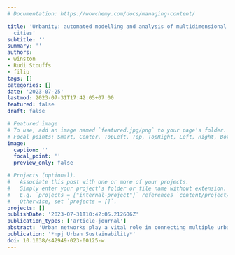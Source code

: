```yaml
---
# Documentation: https://wowchemy.com/docs/managing-content/

title: 'Urbanity: automated modelling and analysis of multidimensional networks in
  cities'
subtitle: ''
summary: ''
authors:
- winston
- Rudi Stouffs
- filip
tags: []
categories: []
date: '2023-07-25'
lastmod: 2023-07-31T17:42:05+07:00
featured: false
draft: false

# Featured image
# To use, add an image named `featured.jpg/png` to your page's folder.
# Focal points: Smart, Center, TopLeft, Top, TopRight, Left, Right, BottomLeft, Bottom, BottomRight.
image:
  caption: ''
  focal_point: ''
  preview_only: false

# Projects (optional).
#   Associate this post with one or more of your projects.
#   Simply enter your project's folder or file name without extension.
#   E.g. `projects = ["internal-project"]` references `content/project/deep-learning/index.md`.
#   Otherwise, set `projects = []`.
projects: []
publishDate: '2023-07-31T10:42:05.212606Z'
publication_types: ['article-journal']
abstract: 'Urban networks play a vital role in connecting multiple urban components and developing our understanding of cities and urban systems. Despite the significant progress we have made in understanding how city networks are connected and spread out, we still have a lot to learn about the meaning and context of these networks. The increasing availability of open data offers opportunities to supplement urban networks with specific location information and create more expressive urban machine-learning models. In this work, we introduce Urbanity, a network-based Python package to automate the construction of feature-rich urban networks anywhere and at any geographical scale. We discuss data sources, the features of our software, and a set of data representing the networks of five major cities around the world. We also test the usefulness of added context in our networks by classifying different types of connections within a single network. Our findings extend accumulated knowledge about how spaces and flows within city networks work, and affirm the importance of contextual features for analyzing city networks.'
publication: '*npj Urban Sustainability*'
doi: 10.1038/s42949-023-00125-w
---
```

